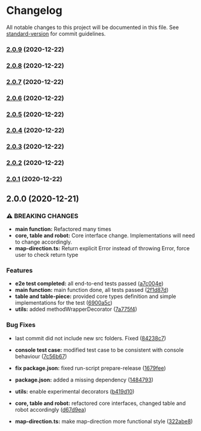 # Changelog

All notable changes to this project will be documented in this file. See [standard-version](https://github.com/conventional-changelog/standard-version) for commit guidelines.

### [2.0.9](https://github.com/bingtimren/trobot/compare/v2.0.8...v2.0.9) (2020-12-22)

### [2.0.8](https://github.com/bingtimren/trobot/compare/v2.0.7...v2.0.8) (2020-12-22)

### [2.0.7](https://github.com/bingtimren/trobot/compare/v2.0.6...v2.0.7) (2020-12-22)

### [2.0.6](https://github.com/bingtimren/trobot/compare/v2.0.5...v2.0.6) (2020-12-22)

### [2.0.5](https://github.com/bingtimren/trobot/compare/v2.0.4...v2.0.5) (2020-12-22)

### [2.0.4](https://github.com/bingtimren/trobot/compare/v2.0.3...v2.0.4) (2020-12-22)

### [2.0.3](https://github.com/bingtimren/trobot/compare/v2.0.2...v2.0.3) (2020-12-22)

### [2.0.2](https://github.com/bingtimren/trobot/compare/v2.0.1...v2.0.2) (2020-12-22)

### [2.0.1](https://github.com/bingtimren/trobot/compare/v2.0.0...v2.0.1) (2020-12-22)

## 2.0.0 (2020-12-21)


### ⚠ BREAKING CHANGES

* **main function:** Refactored many times
* **core, table and robot:** Core interface change. Implementations will need to change accordingly.
* **map-direction.ts:** Return explicit Error instead of throwing Error, force user to check return type

### Features

* **e2e test completed:** all end-to-end tests passed ([a7c004e](https://github.com/bingtimren/trobot/commit/a7c004e6bc884f7c2e950f0c4906a5d1d13186dc))
* **main function:** main function done, all tests passed ([2f1d87d](https://github.com/bingtimren/trobot/commit/2f1d87d9bcf61ec29f07a8aba6126a00baca1734))
* **table and table-piece:** provided core types definition and simple implementations for the test ([6900a5c](https://github.com/bingtimren/trobot/commit/6900a5cdfc1a86bb9859c2008237670998da38c7))
* **utils:** added methodWrapperDecorator ([7a775f4](https://github.com/bingtimren/trobot/commit/7a775f41ca573ac06970bc0610c01eaa0df1f94f))


### Bug Fixes

* last commit did not include new src folders. Fixed ([84238c7](https://github.com/bingtimren/trobot/commit/84238c7ab3493bb590d9b20e00276a5daa45adbd))
* **console test case:** modified test case to be consistent with console behaviour ([7c56b67](https://github.com/bingtimren/trobot/commit/7c56b67a763cfa65a2e74cd20f45be8c00815fc4))
* **fix package.json:** fixed run-script prepare-release ([1679fee](https://github.com/bingtimren/trobot/commit/1679fee693a47ac6c579bba3683047c0ed151fc7))
* **package.json:** added a missing dependency ([1484793](https://github.com/bingtimren/trobot/commit/1484793b6497998f63126433a23db877345ba784))
* **utils:** enable experimental decorators ([b419d10](https://github.com/bingtimren/trobot/commit/b419d10ac5284e573d75c6a5634770bdcde77fbf))


* **core, table and robot:** refactored core interfaces, changed table and robot accordingly ([d67d9ea](https://github.com/bingtimren/trobot/commit/d67d9ea4c072570f72ba08b344ecedec41029bea))
* **map-direction.ts:** make map-direction more functional style ([322abe8](https://github.com/bingtimren/trobot/commit/322abe8bb86c6316a6e48226ade43cb49adc822d))
